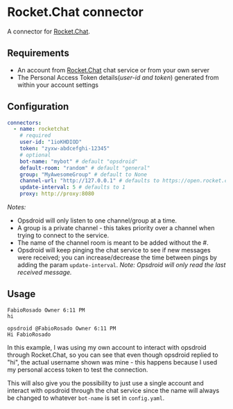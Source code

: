 # Rocket.Chat connector

A connector for [Rocket.Chat](https://rocket.chat).

## Requirements

 * An account from [Rocket.Chat](https://open.rocket.chat/home) chat service or from your own server
 * The Personal Access Token details(_user-id and token_) generated from within your account settings

## Configuration

```yaml
connectors:
  - name: rocketchat
    # required
    user-id: "1ioKHDIOD"
    token: "zyxw-abdcefghi-12345"
    # optional
    bot-name: "mybot" # default "opsdroid"
    default-room: "random" # default "general"
    group: "MyAwesomeGroup" # default to None 
    channel-url: "http://127.0.0.1" # defaults to https://open.rocket.chat
    update-interval: 5 # defaults to 1
    proxy: http://proxy:8080
```

_Notes:_

- Opsdroid will only listen to one channel/group at a time.
- A group is a private channel - this takes priority over a channel when trying to connect to the service.
- The name of the channel room is meant to be added without the #.
- Opsdroid will keep pinging the chat service to see if new messages were received; you can increase/decrease 
the time between pings by adding the param `update-interval`. _Note: Opsdroid will only read the last received message._



## Usage


```
FabioRosado Owner 6:11 PM
hi

opsdroid @FabioRosado Owner 6:11 PM
Hi FabioRosado
```

In this example, I was using my own account to interact with opsdroid through Rocket.Chat, so you can see that 
even though opsdroid replied to "hi", the actual username shown was mine - this happens because I used my personal 
access token to test the connection. 

This will also give you the possibility to just use a single account and interact with opsdroid through the chat service
since the name will always be changed to whatever `bot-name` is set in `config.yaml`. 
